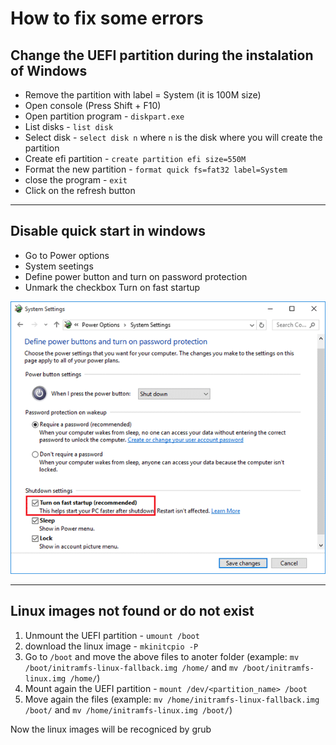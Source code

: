 # How to fix some errors

## Change the UEFI partition during the instalation of Windows
* Remove the partition with label = System (it is 100M size)
* Open console (Press Shift + F10)
* Open partition program - `diskpart.exe`
* List disks - `list disk`
* Select disk - `select disk n` where `n` is the disk where you will create the partition
* Create efi partition - `create partition efi size=550M`
* Format the new partition - `format quick fs=fat32 label=System`
* close the program - `exit`
* Click on the refresh button

---

## Disable quick start in windows
* Go to Power options
* System seetings
* Define power button and turn on password protection
* Unmark the checkbox Turn on fast startup

![quick start windows](./documentation/images/quick_start_windows.png)

---

## Linux images not found or do not exist
1. Unmount the UEFI partition - `umount /boot`
2. download the linux image - `mkinitcpio -P`
3. Go to `/boot` and move the above files to anoter folder (example: `mv /boot/initramfs-linux-fallback.img /home/` and `mv /boot/initramfs-linux.img /home/`)
4. Mount again the UEFI partition - `mount /dev/<partition_name> /boot`
5. Move again the files (example: `mv /home/initramfs-linux-fallback.img /boot/` and `mv /home/initramfs-linux.img /boot/`)

Now the linux images will be recogniced by grub